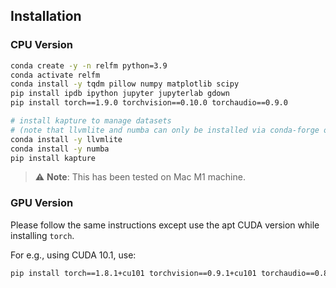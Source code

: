 ## Installation

### CPU Version

```bash
conda create -y -n relfm python=3.9
conda activate relfm
conda install -y tqdm pillow numpy matplotlib scipy
pip install ipdb ipython jupyter jupyterlab gdown
pip install torch==1.9.0 torchvision==0.10.0 torchaudio==0.9.0

# install kapture to manage datasets
# (note that llvmlite and numba can only be installed via conda-forge on mac M1)
conda install -y llvmlite
conda install -y numba
pip install kapture
```

> :warning: **Note**: This has been tested on Mac M1 machine.

### GPU Version

Please follow the same instructions except use the apt CUDA version while installing `torch`.

For e.g., using CUDA 10.1, use:
```bash
pip install torch==1.8.1+cu101 torchvision==0.9.1+cu101 torchaudio==0.8.1 -f https://download.pytorch.org/whl/torch_stable.html
```


